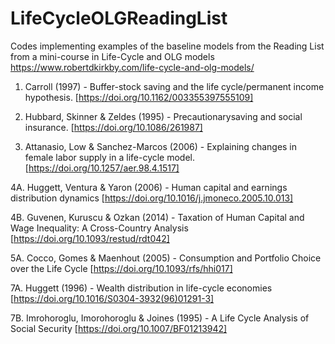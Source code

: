 # LifeCycleOLGReadingList

Codes implementing examples of the baseline models from the Reading List from a mini-course in Life-Cycle and OLG models
https://www.robertdkirkby.com/life-cycle-and-olg-models/

1. Carroll (1997) -  Buffer-stock saving and the life cycle/permanent income hypothesis.
[https://doi.org/10.1162/003355397555109]

2. Hubbard, Skinner & Zeldes (1995) - Precautionarysaving and social insurance.
[https://doi.org/10.1086/261987]

3. Attanasio, Low & Sanchez-Marcos (2006) - Explaining changes in female labor supply in a life-cycle model.
[https://doi.org/10.1257/aer.98.4.1517]

4A. Huggett, Ventura & Yaron (2006) - Human capital and earnings distribution dynamics
[https://doi.org/10.1016/j.jmoneco.2005.10.013]

4B. Guvenen, Kuruscu & Ozkan (2014) - Taxation of Human Capital and Wage Inequality: A Cross-Country Analysis
[https://doi.org/10.1093/restud/rdt042]

5A. Cocco, Gomes & Maenhout (2005) - Consumption and Portfolio Choice over the Life Cycle 
[https://doi.org/10.1093/rfs/hhi017]

7A. Huggett (1996) - Wealth distribution in life-cycle economies
[https://doi.org/10.1016/S0304-3932(96)01291-3]

7B. Imrohoroglu, Imorohoroglu & Joines (1995) - A Life Cycle Analysis of Social Security
[https://doi.org/10.1007/BF01213942]
